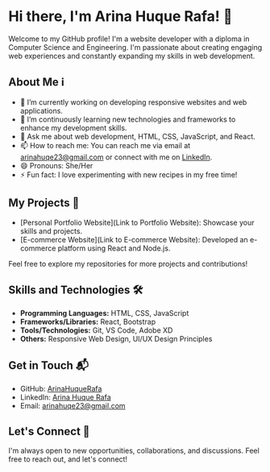 # Hi there, I'm Arina Huque Rafa! 👋

Welcome to my GitHub profile! I'm a website developer with a diploma in Computer Science and Engineering. I'm passionate about creating engaging web experiences and constantly expanding my skills in web development.

## About Me ℹ️

- 🔭 I’m currently working on developing responsive websites and web applications.
- 🌱 I’m continuously learning new technologies and frameworks to enhance my development skills.
- 💬 Ask me about web development, HTML, CSS, JavaScript, and React.
- 📫 How to reach me: You can reach me via email at arinahuqe23@gmail.com or connect with me on [LinkedIn](https://www.linkedin.com/in/arina-huque-rafa-5122b328a).
- 😄 Pronouns: She/Her
- ⚡ Fun fact: I love experimenting with new recipes in my free time!

## My Projects 🚀

- [Personal Portfolio Website](Link to Portfolio Website): Showcase your skills and projects.
- [E-commerce Website](Link to E-commerce Website): Developed an e-commerce platform using React and Node.js.

Feel free to explore my repositories for more projects and contributions!

## Skills and Technologies 🛠️

- **Programming Languages:** HTML, CSS, JavaScript
- **Frameworks/Libraries:** React, Bootstrap
- **Tools/Technologies:** Git, VS Code, Adobe XD
- **Others:** Responsive Web Design, UI/UX Design Principles

## Get in Touch 📬

- GitHub: [ArinaHuqueRafa](https://github.com/ArinaHuqueRafa)
- LinkedIn: [Arina Huque Rafa](https://www.linkedin.com/in/arina-huque-rafa-5122b328a/)
- Email: arinahuqe23@gmail.com

## Let's Connect 🤝

I'm always open to new opportunities, collaborations, and discussions. Feel free to reach out, and let's connect!

<!-- Optional: Add any badges, GitHub stats, or additional sections here if desired -->
